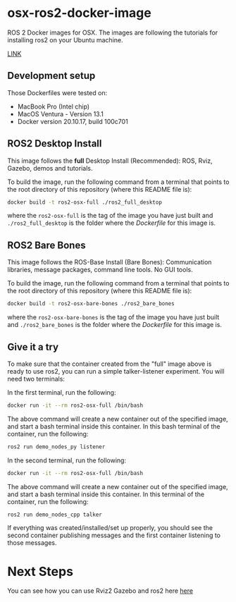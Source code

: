 # osx-ros2-docker-image

ROS 2 Docker images for OSX. The images are following the tutorials for installing ros2 on your Ubuntu machine.

[LINK](https://docs.ros.org/en/humble/Installation/Ubuntu-Install-Debians.html)

## Development setup

Those Dockerfiles were tested on:

* MacBook Pro (Intel chip)
* MacOS Ventura - Version 13.1
* Docker version 20.10.17, build 100c701

## ROS2 Desktop Install

This image follows the **full** Desktop Install (Recommended): ROS, Rviz, Gazebo, demos and tutorials.

To build the image, run the following command from a terminal that points to the root directory of this repository (where this README file is):

```bash
docker build -t ros2-osx-full ./ros2_full_desktop
```

where the `ros2-osx-full` is the tag of the image you have just built and `./ros2_full_desktop` is the folder where the _Dockerfile_ for this image is.

## ROS2 Bare Bones

This image follows the ROS-Base Install (Bare Bones): Communication libraries, message packages, command line tools. No GUI tools.

To build the image, run the following command from a terminal that points to the root directory of this repository (where this README file is):

```bash
docker build -t ros2-osx-bare-bones ./ros2_bare_bones
```
 
where the `ros2-osx-bare-bones` is the tag of the image you have just built and `./ros2_bare_bones` is the folder where the _Dockerfile_ for this image is.

## Give it a try

To make sure that the container created from the "full" image above is ready to use ros2, you can run a simple talker-listener experiment. You will need two terminals:


In the first terminal, run the following:

```bash
docker run -it --rm ros2-osx-full /bin/bash
```

The above command will create a new container out of the specified image, and start a bash terminal inside this container. In this bash terminal of the container, run the following:

```bash
ros2 run demo_nodes_py listener
```

In the second terminal, run the following:

```bash
docker run -it --rm ros2-osx-full /bin/bash
```

The above command will create a new container out of the specified image, and start a bash terminal inside this container. In this terminal of the container, run the following:

```bash
ros2 run demo_nodes_cpp talker
```

If everything was created/installed/set up properly, you should see the second container publishing messages and the first container listening to those messages.


# Next Steps

You can see how you can use Rviz2 Gazebo and ros2 here [here](./ros2_gazebo_rviz/README.md)